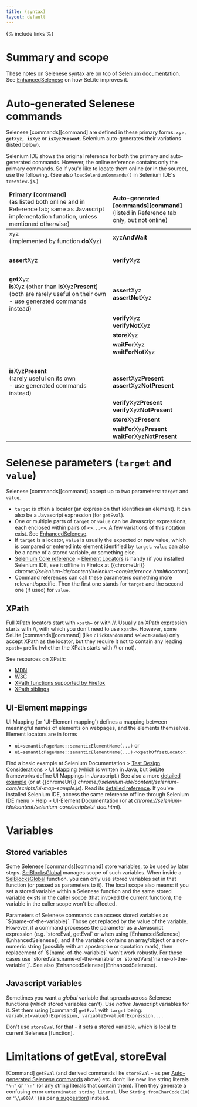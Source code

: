 ```yaml
---
title: (syntax)
layout: default
---
```

{% include links %}

# Summary and scope
These notes on Selenese syntax are on top of [Selenium documentation](http://docs.seleniumhq.org/docs/02_selenium_ide.jsp). See [EnhancedSelenese](EnhancedSelenese) on how SeLite improves it.

# Auto-generated Selenese commands #
Selenese [commands][command] are defined in these primary forms: <code>xyz, <strong>get</strong>Xyz, <strong>is</strong>Xyz</code> or <code><strong>is</strong>Xyz<strong>Present</strong></code>. Selenium auto-generates their variations (listed below).

Selenium IDE shows the original reference for both the primary and auto-generated commands. However, the online reference contains only the primary commands. So if you'd like to locate them online (or in the source), use the following. (See also `loadSeleniumCommands()` in Selenium IDE's `treeView.js`.<!-- TODO link to chrome & SE IDE Github-->)

<table class="table">
<thead>
<tr>
    <td><strong markdown="span">Primary [command]</strong><br/> (as listed both online and in Reference tab; same as Javascript implementation function, unless mentioned otherwise)</td>
    <td><strong markdown="span">Auto-generated [commands][command]</strong><br/>(listed in Reference tab only, but not online)</td>
</tr>
</thead>
<tbody>
<tr>
    <td> xyz<br>(implemented by function <strong>do</strong>Xyz)</td>
    <td> xyz<strong>AndWait</strong>                       </td>
</tr>
<tr>
    <td>&#160;</td>
    <td>&#160;</td>
</tr>
<tr>
    <td><strong>assert</strong>Xyz</td>
    <td><strong>verify</strong>Xyz</td>
</tr>
<tr>
    <td>&#160;</td>
    <td>&#160;</td>
</tr>
<tr>
    <td><strong>get</strong>Xyz<br><strong>is</strong>Xyz (other than <strong>is</strong>Xyz<strong>Present</strong>)<br> (both are rarely useful on their own<br> - use generated commands instead)</td>
    <td> <strong>assert</strong>Xyz<br><strong>assertNot</strong>Xyz</td>
</tr>
<tr>
    <td>&#160;</td>
    <td> <strong>verify</strong>Xyz<br><strong>verifyNot</strong>Xyz</td>
</tr>
<tr>
    <td>&#160;</td>
    <td> <strong>store</strong>Xyz</td>
</tr>
<tr>
    <td>&#160;</td>
    <td> <strong>waitFor</strong>Xyz<br><strong>waitForNot</strong>Xyz</td>
</tr>
<tr>
    <td>&#160;</td>
    <td>&#160;</td>
</tr>
<tr>
    <td> <strong>is</strong>Xyz<strong>Present</strong><br>(rarely useful on its own<br> - use generated commands instead) </td>
    <td> <strong>assert</strong>Xyz<strong>Present</strong> <br><strong>assert</strong>Xyz<strong>NotPresent</strong> </td>
</tr>
<tr>
    <td>&#160;</td>
    <td> <strong>verify</strong>Xyz<strong>Present</strong> <br><strong>verify</strong>Xyz<strong>NotPresent</strong> </td>
</tr>
<tr>
    <td>&#160;</td>
    <td> <strong>store</strong>Xyz<strong>Present</strong> </td>
</tr>
<tr>
    <td>&#160;</td>
    <td> <strong>waitFor</strong>Xyz<strong>Present</strong> <br><strong>waitFor</strong>Xyz<strong>NotPresent</strong>  </td>
</tr>
</tbody></table>

# Selenese parameters (`target` and `value`)
Selenese [commands][command] accept up to two parameters: `target` and `value`.

* `target` is often a locator (an expression that identifies an element). It can also be a Javascript expression (for `getEval`).
* One or multiple parts of `target` or `value` can be Javascript expressions, each enclosed within pairs of `<>...<>`. A few variations of this notation exist. See [EnhancedSelenese](EnhancedSelenese).
* If `target` is a locator, `value` is usually the expected or new value, which is compared or entered into element identified by `target`. `value` can also be a name of a stored variable, or something else.
* [Selenium Core reference](http://release.seleniumhq.org/selenium-core/1.0.1/reference.html) > [Element Locators](http://release.seleniumhq.org/selenium-core/1.0.1/reference.html#locators) is handy (if you installed Selenium IDE, see it offline in Firefox at {{chromeUrl}} _chrome://selenium-ide/content/selenium-core/reference.html#locators_).
* Command references can call these parameters something more relevant/specific. Then the first one stands for `target` and the second one (if used) for `value`.

## XPath
Full XPath locators start with `xpath=` or with //. Usually an XPath expression starts with //, with which you don't need to use `xpath=`. However, some SeLite [commands][command] (like `clickRandom` and `selectRandom`) only accept XPath as the locator, but they require it not to contain any leading `xpath=` prefix (whether the XPath starts with // or not).

See resources on XPath:

* [MDN](https://developer.mozilla.org/en-US/docs/Web/XPath)
* [W3C](http://www.w3.org/TR/xpath/)
* [XPath functions supported by Firefox](https://developer.mozilla.org/en-US/docs/XPath/Functions)
* [XPath siblings](http://stackoverflow.com/questions/365750/xpath-sibling-conditional-testing)

## UI-Element mappings
UI Mapping (or 'UI-Element mapping') defines a mapping between meaningful names of elements on webpages, and the elements themselves. Element locators are in forms

* `ui=semanticPageName::semanticElementName(...)` or
* `ui=semanticPageName::semanticElementName(...)->xpathOffsetLocator`.

Find a basic example at Selenium Documentation > [Test Design Considerations](http://www.seleniumhq.org/docs/06_test_design_considerations.jsp) > [UI Mapping](http://www.seleniumhq.org/docs/06_test_design_considerations.jsp#ui-mapping) (which is written in Java, but SeLite frameworks define UI Mappings in Javascript.) See also a more [detailed example](https://github.com/SeleniumHQ/selenium/blob/master/javascript/selenium-core/scripts/ui-map-sample.js) (or at {{chromeUrl}} _chrome://selenium-ide/content/selenium-core/scripts/ui-map-sample.js_). Read its [detailed reference](http://htmlpreview.github.io/?https://github.com/SeleniumHQ/selenium/blob/master/javascript/selenium-core/scripts/ui-doc.html). If you've installed Selenium IDE, access the same reference offline through Selenium IDE menu > Help > UI-Element Documentation (or at _chrome://selenium-ide/content/selenium-core/scripts/ui-doc.html_).

# Variables

## Stored variables
Some Selenese [commands][command] store variables, to be used by later steps. [SelBlocksGlobal](SelBlocksGlobal) manages scope of such variables. When inside a [SelBlocksGlobal](SelBlocksGlobal) function, you can only use stored variables set in that function (or passed as parameters to it). The local scope also means: if you set a stored variable within a Selenese function and the same stored variable exists in the caller scope (that invoked the current function), the variable in the caller scope won't be affected.

<!-- TODO Put an explicit rule first, then details. Merge/link to EnhancedSyntax: -->Parameters of Selenese commands can access stored variables as `${name-of-the-variable}`. Those get replaced by the value of the variable. However, if a command processes the parameter as a Javascript expression (e.g. `storeEval, getEval` or when using [EnhancedSelenese](EnhancedSelenese)), and if the variable contains an array/object or a non-numeric string (possibly with an apostrophe or quotation mark), then replacement of `${name-of-the-variable}` won't work robustly. For those cases use `storedVars.name-of-the-variable` or `storedVars['name-of-the-variable']`. See also [EnhancedSelenese](EnhancedSelenese).

## Javascript variables
Sometimes you want a _global_ variable that spreads across Selenese functions (which stored variables can't). Use _native_ Javascript variables for it. Set them using [command] `getEval` with `target` being: `variable1=valueOrExpression, variable2=valueOrExpression....`

Don't use `storeEval` for that - it sets a stored variable, which is local to current Selenese [function].

# Limitations of getEval, storeEval
[Command] `getEval` (and derived commands like `storeEval` - as per [Auto-generated Selenese commands](#auto-generated-selenese-commands) above) etc. don’t like new line string literals `"\n"` or `'\n'` (or any string literals that contain them). Then they generate a confusing error `unterminated string literal`. Use `String.fromCharCode(10)` or `'\\u000A'` (as per [a suggestion](https://code.google.com/p/selenium/issues/detail?id=1816#c7)) instead.